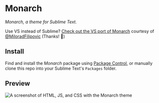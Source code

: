 Monarch
=======
*Monarch, a theme for Sublime Text.*

Use VS instead of Sublime? [Check out the VS port of Monarch](https://github.com/MiloradFilipovic/monarch-vs-code) courtesy of [@MiloradFilipovic](https://github.com/MiloradFilipovic) (Thanks! 🍻)

## Install

Find and install the *Monarch* package using [Package Control](https://sublime.wbond.net), or manually clone this repo into your Sublime Text's `Packages` folder.

## Preview
![A screenshot of HTML, JS, and CSS with the Monarch theme](http://ericmagnuson.me/i/14qeu_20130916_003619.png "HTML, JS, and CSS samples")
